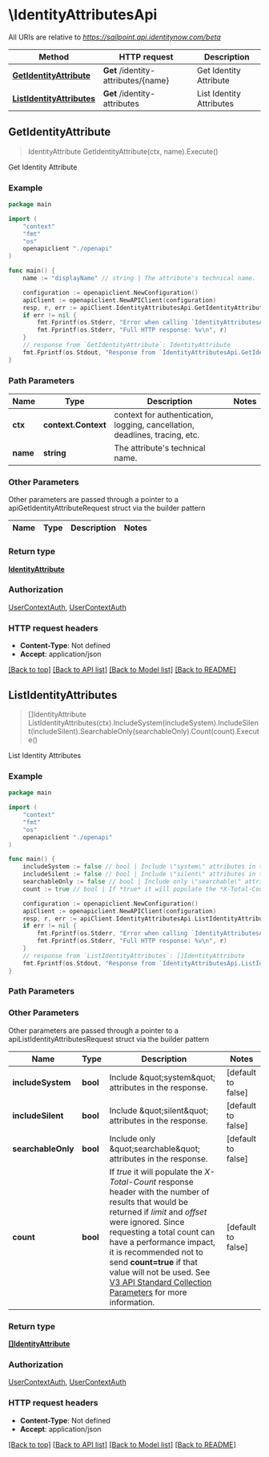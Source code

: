 # \IdentityAttributesApi

All URIs are relative to *https://sailpoint.api.identitynow.com/beta*

Method | HTTP request | Description
------------- | ------------- | -------------
[**GetIdentityAttribute**](IdentityAttributesApi.md#GetIdentityAttribute) | **Get** /identity-attributes/{name} | Get Identity Attribute
[**ListIdentityAttributes**](IdentityAttributesApi.md#ListIdentityAttributes) | **Get** /identity-attributes | List Identity Attributes



## GetIdentityAttribute

> IdentityAttribute GetIdentityAttribute(ctx, name).Execute()

Get Identity Attribute



### Example

```go
package main

import (
    "context"
    "fmt"
    "os"
    openapiclient "./openapi"
)

func main() {
    name := "displayName" // string | The attribute's technical name.

    configuration := openapiclient.NewConfiguration()
    apiClient := openapiclient.NewAPIClient(configuration)
    resp, r, err := apiClient.IdentityAttributesApi.GetIdentityAttribute(context.Background(), name).Execute()
    if err != nil {
        fmt.Fprintf(os.Stderr, "Error when calling `IdentityAttributesApi.GetIdentityAttribute``: %v\n", err)
        fmt.Fprintf(os.Stderr, "Full HTTP response: %v\n", r)
    }
    // response from `GetIdentityAttribute`: IdentityAttribute
    fmt.Fprintf(os.Stdout, "Response from `IdentityAttributesApi.GetIdentityAttribute`: %v\n", resp)
}
```

### Path Parameters


Name | Type | Description  | Notes
------------- | ------------- | ------------- | -------------
**ctx** | **context.Context** | context for authentication, logging, cancellation, deadlines, tracing, etc.
**name** | **string** | The attribute&#39;s technical name. | 

### Other Parameters

Other parameters are passed through a pointer to a apiGetIdentityAttributeRequest struct via the builder pattern


Name | Type | Description  | Notes
------------- | ------------- | ------------- | -------------


### Return type

[**IdentityAttribute**](IdentityAttribute.md)

### Authorization

[UserContextAuth](../README.md#UserContextAuth), [UserContextAuth](../README.md#UserContextAuth)

### HTTP request headers

- **Content-Type**: Not defined
- **Accept**: application/json

[[Back to top]](#) [[Back to API list]](../README.md#documentation-for-api-endpoints)
[[Back to Model list]](../README.md#documentation-for-models)
[[Back to README]](../README.md)


## ListIdentityAttributes

> []IdentityAttribute ListIdentityAttributes(ctx).IncludeSystem(includeSystem).IncludeSilent(includeSilent).SearchableOnly(searchableOnly).Count(count).Execute()

List Identity Attributes



### Example

```go
package main

import (
    "context"
    "fmt"
    "os"
    openapiclient "./openapi"
)

func main() {
    includeSystem := false // bool | Include \"system\" attributes in the response. (optional) (default to false)
    includeSilent := false // bool | Include \"silent\" attributes in the response. (optional) (default to false)
    searchableOnly := false // bool | Include only \"searchable\" attributes in the response. (optional) (default to false)
    count := true // bool | If *true* it will populate the *X-Total-Count* response header with the number of results that would be returned if *limit* and *offset* were ignored.  Since requesting a total count can have a performance impact, it is recommended not to send **count=true** if that value will not be used.  See [V3 API Standard Collection Parameters](https://developer.sailpoint.com/idn/api/standard-collection-parameters) for more information. (optional) (default to false)

    configuration := openapiclient.NewConfiguration()
    apiClient := openapiclient.NewAPIClient(configuration)
    resp, r, err := apiClient.IdentityAttributesApi.ListIdentityAttributes(context.Background()).IncludeSystem(includeSystem).IncludeSilent(includeSilent).SearchableOnly(searchableOnly).Count(count).Execute()
    if err != nil {
        fmt.Fprintf(os.Stderr, "Error when calling `IdentityAttributesApi.ListIdentityAttributes``: %v\n", err)
        fmt.Fprintf(os.Stderr, "Full HTTP response: %v\n", r)
    }
    // response from `ListIdentityAttributes`: []IdentityAttribute
    fmt.Fprintf(os.Stdout, "Response from `IdentityAttributesApi.ListIdentityAttributes`: %v\n", resp)
}
```

### Path Parameters



### Other Parameters

Other parameters are passed through a pointer to a apiListIdentityAttributesRequest struct via the builder pattern


Name | Type | Description  | Notes
------------- | ------------- | ------------- | -------------
 **includeSystem** | **bool** | Include \&quot;system\&quot; attributes in the response. | [default to false]
 **includeSilent** | **bool** | Include \&quot;silent\&quot; attributes in the response. | [default to false]
 **searchableOnly** | **bool** | Include only \&quot;searchable\&quot; attributes in the response. | [default to false]
 **count** | **bool** | If *true* it will populate the *X-Total-Count* response header with the number of results that would be returned if *limit* and *offset* were ignored.  Since requesting a total count can have a performance impact, it is recommended not to send **count&#x3D;true** if that value will not be used.  See [V3 API Standard Collection Parameters](https://developer.sailpoint.com/idn/api/standard-collection-parameters) for more information. | [default to false]

### Return type

[**[]IdentityAttribute**](IdentityAttribute.md)

### Authorization

[UserContextAuth](../README.md#UserContextAuth), [UserContextAuth](../README.md#UserContextAuth)

### HTTP request headers

- **Content-Type**: Not defined
- **Accept**: application/json

[[Back to top]](#) [[Back to API list]](../README.md#documentation-for-api-endpoints)
[[Back to Model list]](../README.md#documentation-for-models)
[[Back to README]](../README.md)


